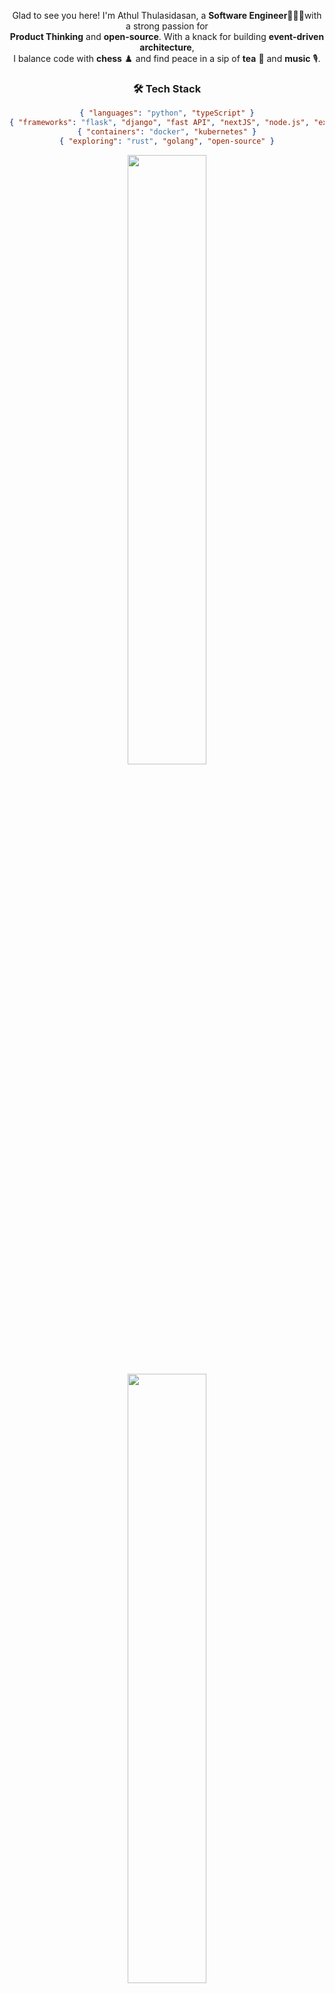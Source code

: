 <!--![](https://raw.githubusercontent.com/halfrost/halfrost/master/icons/header_.png)-->
<!--### Hey there! I'm Athul.  <img width="20" height="20" src="https://raw.githubusercontent.com/iampavangandhi/iampavangandhi/master/gifs/Hi.gif">  ###-->
<!-- <p align="left"> <img src="https://komarev.com/ghpvc/?username=Athul0491&label=Profile%20views&color=0e75b6&style=flat" alt="a-ma-n" /> </p> -->
<div align='center'>
  </p>

Glad to see you here! I'm Athul Thulasidasan, a **Software Engineer**👨🏻‍💻with a strong passion for <br/>
**Product Thinking** and **open-source**. With a knack for building **event-driven architecture**,  <br/>
I balance code with **chess** ♟️ and find peace in a sip of **tea** 🍵 and **music** 🎙️. 
  
</div>

<div align='center'>

  <h3>🛠 Tech Stack</h3>
  
  ```json
  { "languages": "python", "typeScript" }
  { "frameworks": "flask", "django", "fast API", "nextJS", "node.js", "express", "tRPC" }
  { "containers": "docker", "kubernetes" }
  { "exploring": "rust", "golang", "open-source" }
```
  
  
</div>
 

<!--<img src="https://github-readme-stats.vercel.app/api?username=Athul0491&theme=radical&show_icons=true&hide=Jupyter%20Notebook" display=block width=50% height=auto alt="1">-->
<p align="center">
  <img height="50%" width="auto" src ="https://github-readme-stats.vercel.app/api?username=Athul0491&show_icons=true&count_private=true&theme=radical&hide_border=true&hide=stars&hide_rank=true&bg_color=00000000">
  <img height="50%" width="auto" src ="https://github-readme-stats.vercel.app/api/top-langs/?username=Athul0491&layout=compact&hide_border=true&theme=radical&bg_color=00000000&langs_count=6&hide=tex,css,php,html&exclude_repo=pokemon-go-api,mbta">
<!--   <img src ="https://github-readme-streak-stats.herokuapp.com?user=Athul0491&theme=radical&hide_border=true&background=FFFFFF00"> -->
  <br>
  <br>
</p>

<div align="center">
  
<p >
  
### 🤝🏻 Connect with Me ###
<a href="https://www.linkedin.com/in/athul-tulasidasan-4901/"><img alt="LinkedIn" src="https://img.shields.io/badge/LinkedIn-Athul%20Thulasidasan-blue?style=flat-square&logo=linkedin"></a>
<a href="https://twitter.com/Athul0491"><img alt="Twitter" src="https://img.shields.io/badge/Twitter-Athul%20Thulasidasan-blue?style=flat-square&logo=twitter"></a>
<a href="mailto:athulrthulasidasan@gmail.com"><img alt="Gmail" src="https://img.shields.io/badge/Gmail-Athul%20Thulasidasan-blue?style=flat-square&logo=Gmail"></a>
  <br/>
feel free to connect with me! Let's discuss ideas, collaborate, or just chat about tech and innovation. 😊

</p>

</div>
<!--START_SECTION:activity-->
